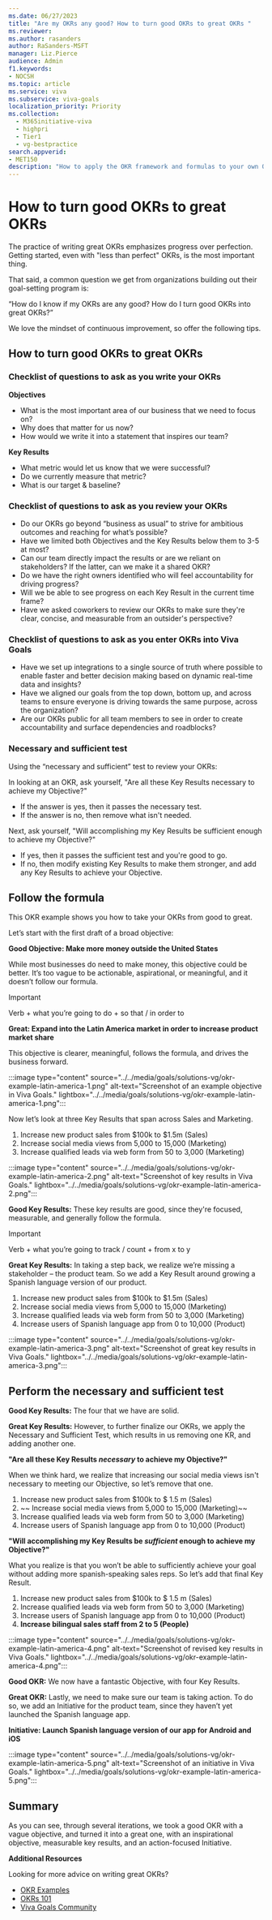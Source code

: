 ```yaml
---
ms.date: 06/27/2023
title: "Are my OKRs any good? How to turn good OKRs to great OKRs "
ms.reviewer: 
ms.author: rasanders
author: RaSanders-MSFT
manager: Liz.Pierce
audience: Admin
f1.keywords:
- NOCSH
ms.topic: article
ms.service: viva
ms.subservice: viva-goals
localization_priority: Priority
ms.collection:
  - M365initiative-viva
  - highpri
  - Tier1
  - vg-bestpractice
search.appverid:
- MET150
description: "How to apply the OKR framework and formulas to your own OKRs in order to create healthy OKRs."
---
```


# How to turn good OKRs to great OKRs

The practice of writing great OKRs emphasizes progress over perfection. Getting started, even with "less than perfect" OKRs, is the most important thing.  

That said, a common question we get from organizations building out their goal-setting program is: 

“How do I know if my OKRs are any good? How do I turn good OKRs into great OKRs?” 

We love the mindset of continuous improvement, so offer the following tips. 

## How to turn good OKRs to great OKRs

### Checklist of questions to ask as you write your OKRs

**Objectives**

- What is the most important area of our business that we need to focus on?  
- Why does that matter for us now?  
- How would we write it into a statement that inspires our team? 

**Key Results**

- What metric would let us know that we were successful?  
- Do we currently measure that metric?  
- What is our target & baseline?  

### Checklist of questions to ask as you review your OKRs

- Do our OKRs go beyond “business as usual” to strive for ambitious outcomes and reaching for what’s possible?  
- Have we limited both Objectives and the Key Results below them to 3-5 at most?  
- Can our team directly impact the results or are we reliant on stakeholders? If the latter, can we make it a shared OKR? 
- Do we have the right owners identified who will feel accountability for driving progress?
- Will we be able to see progress on each Key Result in the current time frame? 
- Have we asked coworkers to review our OKRs to make sure they're clear, concise, and measurable from an outsider's perspective?

### Checklist of questions to ask as you enter OKRs into Viva Goals

- Have we set up integrations to a single source of truth where possible to enable faster and better decision making based on dynamic real-time data and insights?  
- Have we aligned our goals from the top down, bottom up, and across teams to ensure everyone is driving towards the same purpose, across the organization?  
- Are our OKRs public for all team members to see in order to create accountability and surface dependencies and roadblocks? 

### Necessary and sufficient test

Using the “necessary and sufficient” test to review your OKRs: 

In looking at an OKR, ask yourself, "Are all these Key Results necessary to achieve my Objective?" 

- If the answer is yes, then it passes the necessary test. 
- If the answer is no, then remove what isn't needed. 

Next, ask yourself, "Will accomplishing my Key Results be sufficient enough to achieve my Objective?" 

- If yes, then it passes the sufficient test and you're good to go. 
- If no, then modify existing Key Results to make them stronger, and add any Key Results to achieve your Objective. 

## Follow the formula

This OKR example shows you how to take your OKRs from good to great. 

Let’s start with the first draft of a broad objective: 

**Good Objective: Make more money outside the United States**

While most businesses do need to make money, this objective could be better. It’s too vague to be actionable, aspirational, or meaningful, and it doesn’t follow our formula. 

> [!IMPORTANT]
> Verb + what you’re going to do + so that / in order to

**Great: Expand into the Latin America market in order to increase product market share**

This objective is clearer, meaningful, follows the formula, and drives the business forward. 

:::image type="content" source="../../media/goals/solutions-vg/okr-example-latin-america-1.png" alt-text="Screenshot of an example objective in Viva Goals." lightbox="../../media/goals/solutions-vg/okr-example-latin-america-1.png":::

Now let’s look at three Key Results that span across Sales and Marketing.  

1. Increase new product sales from $100k to $1.5m (Sales)  
1. Increase social media views from 5,000 to 15,000 (Marketing)
1. Increase qualified leads via web form from 50 to 3,000 (Marketing) 

:::image type="content" source="../../media/goals/solutions-vg/okr-example-latin-america-2.png" alt-text="Screenshot of key results in Viva Goals." lightbox="../../media/goals/solutions-vg/okr-example-latin-america-2.png":::

**Good Key Results:** These key results are good, since they're focused, measurable, and generally follow the formula.  

> [!IMPORTANT]
> Verb + what you’re going to track / count + from x to y

**Great Key Results:** In taking a step back, we realize we’re missing a stakeholder – the product team. So we add a Key Result around growing a Spanish language version of our product. 

1. Increase new product sales from $100k to $1.5m (Sales)  
1. Increase social media views from 5,000 to 15,000 (Marketing)  
1. Increase qualified leads via web form from 50 to 3,000 (Marketing) 
1. Increase users of Spanish language app from 0 to 10,000 (Product) 

:::image type="content" source="../../media/goals/solutions-vg/okr-example-latin-america-3.png" alt-text="Screenshot of great key results in Viva Goals." lightbox="../../media/goals/solutions-vg/okr-example-latin-america-3.png":::

## Perform the necessary and sufficient test

**Good Key Results:** The four that we have are solid.  

**Great Key Results:** However, to further finalize our OKRs, we apply the Necessary and Sufficient Test, which results in us removing one KR, and adding another one. 

**"Are all these Key Results *necessary* to achieve my Objective?"**

When we think hard, we realize that increasing our social media views isn't necessary to meeting our Objective, so let’s remove that one. 

1. Increase new product sales from $100k to $ 1.5 m (Sales)
1. ~~ Increase social media views from 5,000 to 15,000 (Marketing)~~ 
1. Increase qualified leads via web form from 50 to 3,000 (Marketing) 
1. Increase users of Spanish language app from 0 to 10,000 (Product) 

**"Will accomplishing my Key Results be *sufficient* enough to achieve my Objective?"**

What you realize is that you won’t be able to sufficiently achieve your goal without adding more spanish-speaking sales reps. So let’s add that final Key Result. 

1. Increase new product sales from $100k to $ 1.5 m (Sales)  
1. Increase qualified leads via web form from 50 to 3,000 (Marketing) 
1. Increase users of Spanish language app from 0 to 10,000 (Product) 
1. **Increase bilingual sales staff from 2 to 5 (People)**

:::image type="content" source="../../media/goals/solutions-vg/okr-example-latin-america-4.png" alt-text="Screenshot of revised key results in Viva Goals." lightbox="../../media/goals/solutions-vg/okr-example-latin-america-4.png":::

**Good OKR:** We now have a fantastic Objective, with four Key Results. 

**Great OKR:** Lastly, we need to make sure our team is taking action. To do so, we add an Initiative for the product team, since they haven’t yet launched the Spanish language app. 

  **Initiative: Launch Spanish language version of our app for Android and iOS**

:::image type="content" source="../../media/goals/solutions-vg/okr-example-latin-america-5.png" alt-text="Screenshot of an initiative in Viva Goals." lightbox="../../media/goals/solutions-vg/okr-example-latin-america-5.png":::

## Summary

As you can see, through several iterations, we took a good OKR with a vague objective, and turned it into a great one, with an inspirational objective, measurable key results, and an action-focused Initiative.

**Additional Resources**

Looking for more advice on writing great OKRs? 

- [OKR Examples ](okr-examples.md)
- [OKRs 101 ](https://go.microsoft.com/fwlink/?linkid=2229044)
- [Viva Goals Community](https://techcommunity.microsoft.com/t5/viva-goals/ct-p/Viva-Goals) 